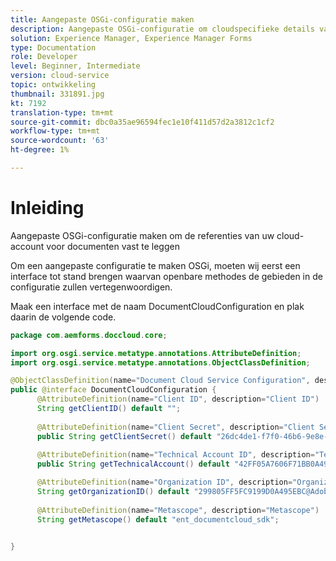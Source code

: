 ```yaml
---
title: Aangepaste OSGi-configuratie maken
description: Aangepaste OSGi-configuratie om cloudspecifieke details van documenten vast te leggen
solution: Experience Manager, Experience Manager Forms
type: Documentation
role: Developer
level: Beginner, Intermediate
version: cloud-service
topic: ontwikkeling
thumbnail: 331891.jpg
kt: 7192
translation-type: tm+mt
source-git-commit: dbc0a35ae96594fec1e10f411d57d2a3812c1cf2
workflow-type: tm+mt
source-wordcount: '63'
ht-degree: 1%

---
```


# Inleiding

Aangepaste OSGi-configuratie maken om de referenties van uw cloud-account voor documenten vast te leggen

Om een aangepaste configuratie te maken OSGi, moeten wij eerst een interface tot stand brengen waarvan openbare methodes de gebieden in de configuratie zullen vertegenwoordigen.

Maak een interface met de naam DocumentCloudConfiguration en plak daarin de volgende code.

```java
package com.aemforms.doccloud.core;

import org.osgi.service.metatype.annotations.AttributeDefinition;
import org.osgi.service.metatype.annotations.ObjectClassDefinition;

@ObjectClassDefinition(name="Document Cloud Service Configuration", description = "Connect AEM Forms With Document Cloud")
public @interface DocumentCloudConfiguration {
	  @AttributeDefinition(name="Client ID", description="Client ID")
	  String getClientID() default "";
	  
	  @AttributeDefinition(name="Client Secret", description="Client Secret")
	  public String getClientSecret() default "26dc4de1-f7f0-46b6-9e8e-86270ad34f58";
	  
	  @AttributeDefinition(name="Technical Account ID", description="Technical Account ID")
	  public String getTechnicalAccount() default "42FF05A7606F71BB0A495FBE@techacct.adobe.com";

	  @AttributeDefinition(name="Organization ID", description="Organization ID")
	  String getOrganizationID() default "299805FF5FC9199D0A495EBC@AdobeOrg";
	  
	  @AttributeDefinition(name="Metascope", description="Metascope")
	  String getMetascope() default "ent_documentcloud_sdk";


}
```
